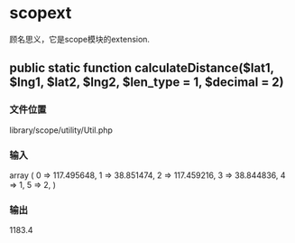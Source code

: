 # scopext
顾名思义，它是scope模块的extension.

## public static function calculateDistance($lat1, $lng1, $lat2, $lng2, $len_type = 1, $decimal = 2) 
### 文件位置
library/scope/utility/Util.php

### 输入
array (
        0 => 117.495648,
        1 => 38.851474,
        2 => 117.459216,
        3 => 38.844836,
        4 => 1,
        5 => 2,
      )
### 输出
1183.4
